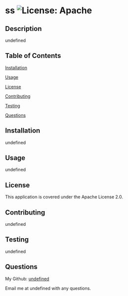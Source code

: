 
  # ss ![License: Apache](https://img.shields.io/badge/License-Apache2.0-yellow.svg)
  
  ## Description
  undefined
  
  ## Table of Contents
  [Installation](#installation)

  [Usage](#usage)

  [License](#license)

  [Contributing](#contributing)

  [Testing](#testing)

  [Questions](#questions)


  ## Installation
  undefined

  ## Usage
  undefined

  ## License 
  This application is covered under the Apache License 2.0.

  ## Contributing
  undefined
  
  ## Testing
  undefined
  
  ## Questions
  My Github: [undefined](https://github.com/undefined?tab=repositories)

  Email me at undefined with any questions.
  